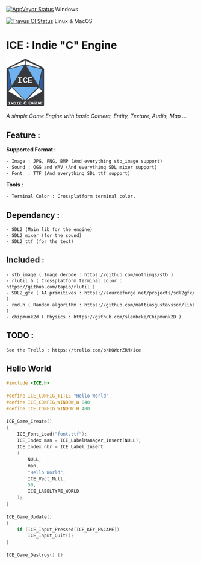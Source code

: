 [![AppVeyor Status](https://ci.appveyor.com/api/projects/status/403d2539ebdvglj7?svg=true)](https://ci.appveyor.com/project/coldragon/ice) Windows

[![Travus CI Status](https://travis-ci.org/***REMOVED***/ICE.svg?branch=master)](https://travis-ci.org/***REMOVED***/ICE) Linux & MacOS 

# ICE : Indie "C" Engine
<img alt="ICE Logo" src="docs/logo_hq.png" width=20% height=20%> 

_A simple Game Engine with basic Camera, Entity, Texture, Audio, Map ..._
	
## Feature :

**Supported Format :** 

	- Image : JPG, PNG, BMP (And everything stb_image support)
	- Sound : OGG and WAV (And everything SDL_mixer support)
	- Font  : TTF (And everything SDL_ttf support)

**Tools** :

	- Terminal Color : Crossplatform terminal color.

## Dependancy : 

	- SDL2 (Main lib for the engine)  
	- SDL2_mixer (for the sound)   
	- SDL2_ttf (for the text)   

## Included : 

	- stb_image ( Image decode : https://github.com/nothings/stb )
	- rlutil.h ( Crossplatform terminal color : https://github.com/tapio/rlutil )
	- SDL2_gfx ( AA primitives : https://sourceforge.net/projects/sdl2gfx/ )
	- rnd.h ( Random algorithm : https://github.com/mattiasgustavsson/libs )
	- chipmunk2d ( Physics : https://github.com/slembcke/Chipmunk2D )

## TODO :
	See the Trello : https://trello.com/b/HOWcrZRM/ice

## Hello World

```c
#include <ICE.h>

#define ICE_CONFIG_TITLE "Hello World"
#define ICE_CONFIG_WINDOW_W 840
#define ICE_CONFIG_WINDOW_H 480

ICE_Game_Create()
{
	ICE_Font_Load("font.ttf");
	ICE_Index man = ICE_LabelManager_Insert(NULL);
	ICE_Index nbr = ICE_Label_Insert
	(
		NULL, 
		man, 
		"Hello World", 
		ICE_Vect_Null, 
		50, 
		ICE_LABELTYPE_WORLD
	);
}

ICE_Game_Update()
{
	if (ICE_Input_Pressed(ICE_KEY_ESCAPE)) 
		ICE_Input_Quit();
}

ICE_Game_Destroy() {}
```

